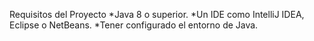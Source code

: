 Requisitos del Proyecto
*Java 8 o superior.
*Un IDE como IntelliJ IDEA, Eclipse o NetBeans.
*Tener configurado el entorno de Java.
